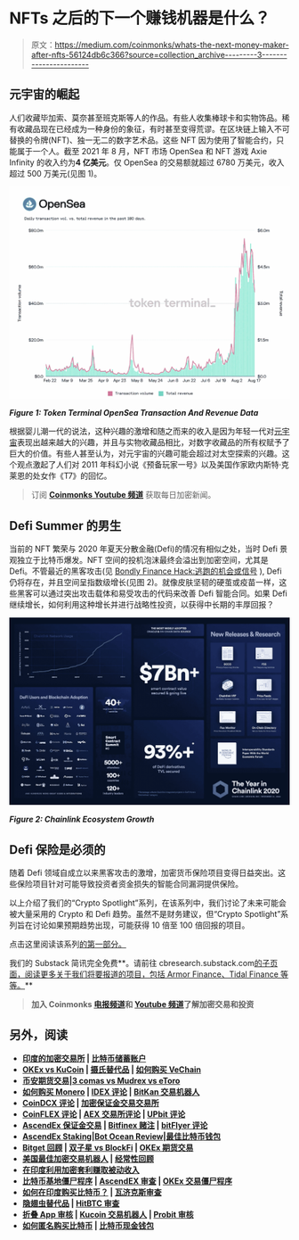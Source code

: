 # NFTs 之后的下一个赚钱机器是什么？

> 原文：<https://medium.com/coinmonks/whats-the-next-money-maker-after-nfts-56124db6c366?source=collection_archive---------3----------------------->

## **元宇宙的崛起**

人们收藏毕加索、莫奈甚至班克斯等人的作品。有些人收集棒球卡和实物饰品。稀有收藏品现在已经成为一种身份的象征，有时甚至变得荒谬。在区块链上输入不可替换的令牌(NFT)、独一无二的数字艺术品。这些 NFT 因为使用了智能合约，只能属于一个人。截至 2021 年 8 月，NFT 市场 OpenSea 和 NFT 游戏 Axie Infinity 的收入约为**4 亿美元**。仅 OpenSea 的交易额就超过 6780 万美元，收入超过 500 万美元(见图 1)。

![](img/7bc77f743b7cff39d4067626d4267848.png)

***Figure 1: Token Terminal OpenSea Transaction And Revenue Data***

根据婴儿潮一代的说法，这种兴趣的激增和随之而来的收入是因为年轻一代对[元宇宙](https://en.wikipedia.org/wiki/Metaverse)表现出越来越大的兴趣，并且与实物收藏品相比，对数字收藏品的所有权赋予了巨大的价值。有些人甚至认为，对元宇宙的兴趣可能会超过对太空探索的兴趣。这个观点激起了人们对 2011 年科幻小说《预备玩家一号》以及美国作家欧内斯特·克莱恩的处女作《T7》的回忆。

> 订阅 [**Coinmonks Youtube 频道**](https://www.youtube.com/c/coinmonks/videos) 获取每日加密新闻。

## **Defi Summer 的男生**

当前的 NFT 繁荣与 2020 年夏天分散金融(Defi)的情况有相似之处，当时 Defi 景观独立于比特币爆发。NFT 空间的投机泡沫最终会溢出到加密空间，尤其是 Defi。不管最近的黑客攻击(见 [Bondly Finance Hack:逃跑的机会或信号](https://kelechiudeala.medium.com/bondly-finance-hack-an-opportunity-or-a-signal-to-run-for-the-hills-f294fe853f51) ), Defi 仍将存在，并且空间呈指数级增长(见图 2)。就像皮肤坚韧的硬茧或疫苗一样，这些黑客可以通过突出攻击载体和易受攻击的代码来改善 Defi 智能合同。如果 Defi 继续增长，如何利用这种增长并进行战略性投资，以获得中长期的丰厚回报？

![](img/9a39c1d3f19e9dd8949de10a807bdb10.png)

***Figure 2: Chainlink Ecosystem Growth***

## **Defi 保险是必须的**

随着 Defi 领域自成立以来黑客攻击的激增，加密货币保险项目变得日益突出。这些保险项目针对可能导致投资者资金损失的智能合同漏洞提供保险。

以上介绍了我们的“Crypto Spotlight”系列，在该系列中，我们讨论了未来可能会被大量采用的 Crypto 和 Defi 趋势。虽然不是财务建议，但“Crypto Spotlight”系列旨在讨论如果预期趋势出现，可能获得 10 倍至 100 倍回报的项目。

点击这里阅读该系列[的第一部分。](https://cbresearch.substack.com/p/crypto-spotlights-defi-insurance?justPublished=true)

我们的 Substack 简讯完全免费**。请前往 cbresearch.substack.com[的子页面，阅读更多关于我们将要报道的项目，包括 Armor Finance、Tidal Finance 等等。](https://cbresearch.substack.com/)**

> **加入 Coinmonks [电报频道](https://t.me/coincodecap)和 [Youtube 频道](https://www.youtube.com/c/coinmonks/videos)了解加密交易和投资**

## **另外，阅读**

*   **[印度的加密交易所](/coinmonks/bitcoin-exchange-in-india-7f1fe79715c9) | [比特币储蓄账户](/coinmonks/bitcoin-savings-account-e65b13f92451)**
*   **[OKEx vs KuCoin](https://blog.coincodecap.com/okex-kucoin) | [摄氏替代品](https://blog.coincodecap.com/celsius-alternatives) | [如何购买 VeChain](https://blog.coincodecap.com/buy-vechain)**
*   **[币安期货交易](https://blog.coincodecap.com/binance-futures-trading)|[3 comas vs Mudrex vs eToro](https://blog.coincodecap.com/mudrex-3commas-etoro)**
*   **[如何购买 Monero](https://blog.coincodecap.com/buy-monero) | [IDEX 评论](https://blog.coincodecap.com/idex-review) | [BitKan 交易机器人](https://blog.coincodecap.com/bitkan-trading-bot)**
*   **[CoinDCX 评论](/coinmonks/coindcx-review-8444db3621a2) | [加密保证金交易交易所](https://blog.coincodecap.com/crypto-margin-trading-exchanges)**
*   **[CoinFLEX 评论](https://blog.coincodecap.com/coinflex-review) | [AEX 交易所评论](https://blog.coincodecap.com/aex-exchange-review) | [UPbit 评论](https://blog.coincodecap.com/upbit-review)**
*   **[AscendEx 保证金交易](https://blog.coincodecap.com/ascendex-margin-trading) | [Bitfinex 赌注](https://blog.coincodecap.com/bitfinex-staking) | [bitFlyer 评论](https://blog.coincodecap.com/bitflyer-review)**
*   **[AscendEx Staking](https://blog.coincodecap.com/ascendex-staking)|[Bot Ocean Review](https://blog.coincodecap.com/bot-ocean-review)|[最佳比特币钱包](https://blog.coincodecap.com/bitcoin-wallets-india)**
*   **[Bitget 回顾](https://blog.coincodecap.com/bitget-review) | [双子星 vs BlockFi](https://blog.coincodecap.com/gemini-vs-blockfi) | [OKEx 期货交易](https://blog.coincodecap.com/okex-futures-trading)**
*   **[美国最佳加密交易机器人](https://blog.coincodecap.com/crypto-trading-bots-in-the-us) | [经常性回顾](https://blog.coincodecap.com/changelly-review)**
*   **[在印度利用加密套利赚取被动收入](https://blog.coincodecap.com/crypto-arbitrage-in-india)**
*   **[比特币基地僵尸程序](/coinmonks/coinbase-bots-ac6359e897f3) | [AscendEX 审查](/coinmonks/ascendex-review-53e829cf75fa) | [OKEx 交易僵尸程序](/coinmonks/okex-trading-bots-234920f61e60)**
*   **[如何在印度购买比特币？](/coinmonks/buy-bitcoin-in-india-feb50ddfef94) | [瓦济克斯审查](/coinmonks/wazirx-review-5c811b074f5b)**
*   **[隐翅虫替代品](/coinmonks/cryptohopper-alternatives-d67287b16d27) | [HitBTC 审查](/coinmonks/hitbtc-review-c5143c5d53c2)**
*   **[折叠 App 审核](https://blog.coincodecap.com/fold-app-review) | [Kucoin 交易机器人](/coinmonks/kucoin-trading-bot-automate-your-trades-8cf0ca2138e0) | [Probit 审核](https://blog.coincodecap.com/probit-review)**
*   **[如何匿名购买比特币](https://blog.coincodecap.com/buy-bitcoin-anonymously) | [比特币现金钱包](https://blog.coincodecap.com/bitcoin-cash-wallets)**